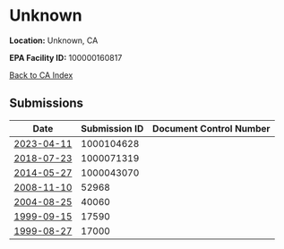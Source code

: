 # Unknown

**Location:** Unknown, CA

**EPA Facility ID:** 100000160817

[Back to CA Index](../../index.md)

## Submissions

| Date | Submission ID | Document Control Number |
|------|--------------|-------------------------|
| [2023-04-11](submissions/1000104628.md) | 1000104628 |  |
| [2018-07-23](submissions/1000071319.md) | 1000071319 |  |
| [2014-05-27](submissions/1000043070.md) | 1000043070 |  |
| [2008-11-10](submissions/52968.md) | 52968 |  |
| [2004-08-25](submissions/40060.md) | 40060 |  |
| [1999-09-15](submissions/17590.md) | 17590 |  |
| [1999-08-27](submissions/17000.md) | 17000 |  |
